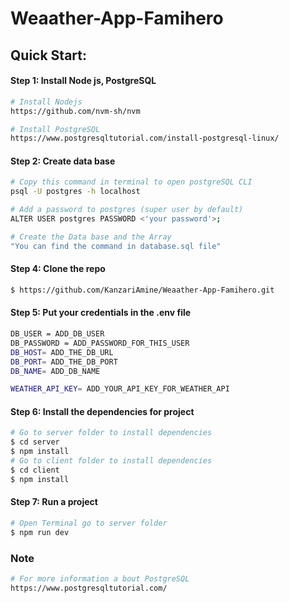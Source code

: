 # Weaather-App-Famihero

## Quick Start:

#### Step 1: Install Node js, PostgreSQL

```sh
# Install Nodejs 
https://github.com/nvm-sh/nvm

# Install PostgreSQL
https://www.postgresqltutorial.com/install-postgresql-linux/
```

#### Step 2: Create data base 
```bash
# Copy this command in terminal to open postgreSQL CLI
psql -U postgres -h localhost 

# Add a password to postgres (super user by default)
ALTER USER postgres PASSWORD <'your password'>;

# Create the Data base and the Array 
"You can find the command in database.sql file"

```

#### Step 4: Clone the repo
```bash
$ https://github.com/KanzariAmine/Weaather-App-Famihero.git
```


#### Step 5: Put your credentials in the .env file
```sh
DB_USER = ADD_DB_USER
DB_PASSWORD = ADD_PASSWORD_FOR_THIS_USER
DB_HOST= ADD_THE_DB_URL
DB_PORT= ADD_THE_DB_PORT
DB_NAME= ADD_DB_NAME

WEATHER_API_KEY= ADD_YOUR_API_KEY_FOR_WEATHER_API

```
#### Step 6:  Install the dependencies for project
```bash
# Go to server folder to install dependencies
$ cd server
$ npm install 
# Go to client folder to install dependencies
$ cd client
$ npm install 
```

#### Step 7: Run a project
```bash
# Open Terminal go to server folder 
$ npm run dev
```
### Note
```bash
# For more information a bout PostgreSQL
https://www.postgresqltutorial.com/
```
